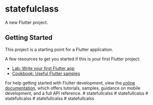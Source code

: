 # statefulclass

A new Flutter project.

## Getting Started

This project is a starting point for a Flutter application.

A few resources to get you started if this is your first Flutter project:

- [Lab: Write your first Flutter app](https://docs.flutter.dev/get-started/codelab)
- [Cookbook: Useful Flutter samples](https://docs.flutter.dev/cookbook)

For help getting started with Flutter development, view the
[online documentation](https://docs.flutter.dev/), which offers tutorials,
samples, guidance on mobile development, and a full API reference.
#   s t a t e f u l l c a l s s  
 #   s t a t e f u l l c a l s s  
 #   s t a t e f u l l c a l s s  
 #   s t a t e f u l l c a l s s  
 #   s t a t e f u l l c a l s s  
 